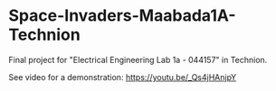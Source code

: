 # Space-Invaders-Maabada1A-Technion
Final project for "Electrical Engineering Lab 1a - 044157" in Technion.

See video for a demonstration: https://youtu.be/_Qs4jHAnjpY
